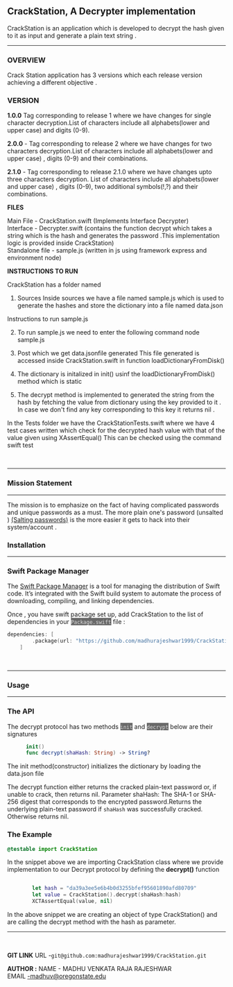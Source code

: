 ## **CrackStation, A Decrypter implementation**
CrackStation is an application which is developed to decrypt the hash given to it as input and generate a plain text string . 
<hr>


### **OVERVIEW**
Crack Station application has 3 versions which each release version achieving a different objective .
### **VERSION**
**1.0.0**
 Tag corresponding to release 1 where we have changes for single character decryption.List of characters include all alphabets(lower and upper case) and digits (0-9).

**2.0.0** - Tag corresponding to release 2 where we have changes for two characters decryption.List of characters include all alphabets(lower and upper case) , digits (0-9) and their combinations.

**2.1.0** -  Tag corresponding to release 2.1.0  where we have changes upto three characters decryption. List of characters include all alphabets(lower and upper case) , digits (0-9), two additional symbols(!,?) and their combinations.
 
**FILES**
 
Main File  - CrackStation.swift (Implements Interface Decrypter)
<br>
Interface  - Decrypter.swift (contains the function decrypt which takes a string which is the hash and generates the password .This implementation logic is provided inside CrackStation)
<br>
Standalone file - sample.js (written in js using framework express and environment node)
 
 
**INSTRUCTIONS TO RUN**
 
CrackStation has a folder named 

1. Sources
Inside sources we have a file named sample.js which is used to generate the hashes and store the dictionary into a file named data.json
 
 
Instructions to run sample.js
 
2. To run sample.js we need to enter the following command
        node sample.js
 
3. Post which we get data.jsonfile generated
      This file generated is accessed  inside CrackStation.swift in function loadDictionaryFromDisk()
4. The dictionary is initalized in init() usinf the loadDictionaryFromDisk() method which is static
 
5. The decrypt method is implemented to generated the string from the hash by fetching  the value from dictionary using the key provided to it . In case we don't find any key corresponding to this key it returns nil .
 
In the Tests folder we have the CrackStationTests.swift where we have 4 test cases written which check for the decrypted hash value with that of the value given using XAssertEqual() This can be checked using the command swift test


<br>
<hr>


### **Mission Statement**
<hr>
The mission is to emphasize on the fact of having complicated passwords and unique passwords  as a must. The more plain one's password (unsalted ) <a href ="https://en.wikipedia.org/wiki/Salt_(cryptography)">(Salting passwords)</a> is the more easier it gets to hack into their system/account .

<br>

###  **Installation**
<hr>

### **Swift Package Manager**
The <a href="https://www.swift.org/package-manager/">Swift Package Manager</a> is a tool for managing the distribution of Swift code. It’s integrated with the Swift build system to automate the process of downloading, compiling, and linking dependencies.

Once , you have swift package set up, add CrackStation to the list of dependencies in your <mark style="background-color: #696969"><span style="color: Gainsboro;">`Package.swift`</mark></span> file :
```swift
dependencies: [
        .package(url: "https://github.com/madhurajeshwar1999/CrackStation", from:"2.1.0")
    ]
```

<br>
<hr>

###  **Usage**
<hr>

### **The API**

The decrypt protocol has two methods <mark style="background-color: #696969"><span style="color: Gainsboro;">`init`</mark></span> and   <mark style="background-color: #696969"><span style="color: Gainsboro;">`decrypt`</mark></span> below are their signatures

``` swift 
      init()
      func decrypt(shaHash: String) -> String?
```
<p>The init method(constructor) initializes the dictionary by loading the data.json file</p>

The decrypt function either returns the cracked plain-text password or, if unable to crack, then returns nil. Parameter shaHash: The SHA-1 or SHA-256 digest that corresponds to the encrypted password.Returns the underlying plain-text password if `shaHash` was successfully cracked. Otherwise returns nil.


### **The Example**
    

``` swift
@testable import CrackStation
```   
<p>In the snippet above we are importing CrackStation class where we provide implementation to our Decrypt protocol by defining the <b>decrypt()</b> function</p>

```swift

        let hash = "da39a3ee5e6b4b0d3255bfef95601890afd80709"
        let value = CrackStation().decrypt(shaHash:hash)
        XCTAssertEqual(value, nil)
```
<p>In the above snippet we are creating an object of type CrackStation() and are calling the decrypt method with the hash as parameter. </p>
<hr>
<br>






**GIT LINK**
URL -`git@github.com:madhurajeshwar1999/CrackStation.git`


**AUTHOR :**
NAME - MADHU VENKATA RAJA RAJESHWAR
<br>
EMAIL -madhuv@oregonstate.edu
